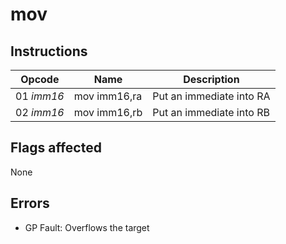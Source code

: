 # mov

## Instructions

| Opcode | Name | Description |
| --- | --- | --- |
| 01 _imm16_ | mov imm16,ra | Put an immediate into RA |
| 02 _imm16_ | mov imm16,rb | Put an immediate into RB |

## Flags affected
None

## Errors
- GP Fault: Overflows the target
